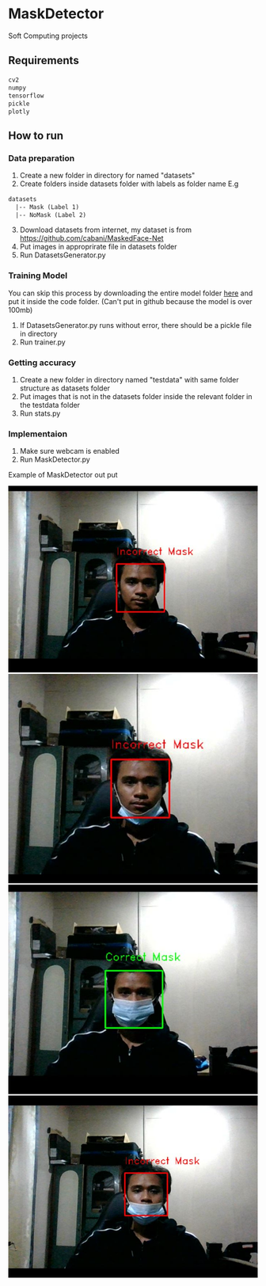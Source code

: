 # MaskDetector

Soft Computing projects

## Requirements
```
cv2
numpy
tensorflow
pickle
plotly
```

## How to run

### Data preparation

1. Create a new folder in directory for named "datasets"
2. Create folders inside datasets folder with labels as folder name E.g
```
datasets
  |-- Mask (Label 1)
  |-- NoMask (Label 2)
```
3. Download datasets from internet, my dataset is from https://github.com/cabani/MaskedFace-Net
4. Put images in approprirate file in datasets folder
5. Run DatasetsGenerator.py

### Training Model

You can skip this process by downloading the entire model folder [here](https://drive.google.com/drive/folders/1Z3sGnD-NP3jrR3Tqjx6XQMdyaaFC20GI?usp=sharing) and put it inside the code folder. (Can't put in github because the model is over 100mb)

1. If DatasetsGenerator.py runs without error, there should be a pickle file in directory
2. Run trainer.py

### Getting accuracy

1. Create a new folder in directory named "testdata" with same folder structure as datasets folder
2. Put images that is not in the datasets folder inside the relevant folder in the testdata folder
3. Run stats.py

### Implementaion
1. Make sure webcam is enabled
2. Run MaskDetector.py

Example of MaskDetector out put

![1](https://github.com/ikmalk/MaskDetector/blob/main/NoMask.JPG)
![2](https://github.com/ikmalk/MaskDetector/blob/main/Mouth.JPG)
![3](https://github.com/ikmalk/MaskDetector/blob/main/Mask.JPG)
![4](https://github.com/ikmalk/MaskDetector/blob/main/Nose.JPG)



